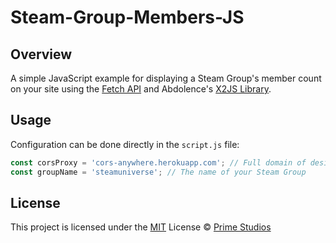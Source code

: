 # Steam-Group-Members-JS

## Overview

A simple JavaScript example for displaying a Steam Group's member count on your site using the [Fetch API](https://developer.mozilla.org/en-US/docs/Web/API/Fetch_API) and Abdolence's [X2JS Library](https://github.com/abdolence/x2js).

## Usage

Configuration can be done directly in the `script.js` file:

```JavaScript
const corsProxy = 'cors-anywhere.herokuapp.com'; // Full domain of desired CORS proxy
const groupName = 'steamuniverse'; // The name of your Steam Group
```

## License

This project is licensed under the [MIT](./LICENSE) License &copy; [Prime Studios](https://github.com/PrimeStudios)
